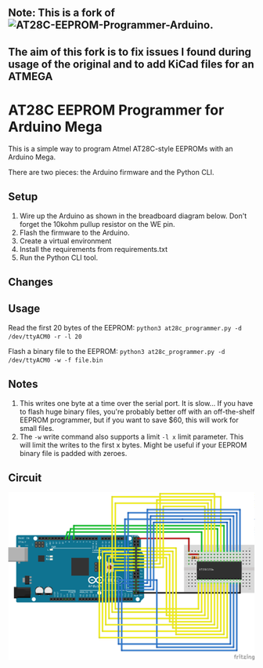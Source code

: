 ## Note: This is a fork of ![AT28C-EEPROM-Programmer-Arduino](https://github.com/crmaykish/AT28C-EEPROM-Programmer-Arduino).
## The aim of this fork is to fix issues I found during usage of the original and to add KiCad files for an ATMEGA 

# AT28C EEPROM Programmer for Arduino Mega

This is a simple way to program Atmel AT28C-style EEPROMs with an Arduino Mega.

There are two pieces: the Arduino firmware and the Python CLI.

## Setup

1) Wire up the Arduino as shown in the breadboard diagram below. Don't forget the 10kohm pullup resistor on the WE pin.
2) Flash the firmware to the Arduino.
3) Create a virtual environment
4) Install the requirements from requirements.txt
5) Run the Python CLI tool.

## Changes



## Usage

Read the first 20 bytes of the EEPROM:
`python3 at28c_programmer.py -d /dev/ttyACM0 -r -l 20`

Flash a binary file to the EEPROM:
`python3 at28c_programmer.py -d /dev/ttyACM0 -w -f file.bin`

## Notes

1. This writes one byte at a time over the serial port. It is slow... If you have to flash huge binary files, you're probably better off with an off-the-shelf EEPROM programmer, but if you want to save $60, this will work for small files.
2. The `-w` write command also supports a limit `-l x` limit parameter. This will limit the writes to the first x bytes. Might be useful if your EEPROM binary file is padded with zeroes.

## Circuit

![Breadboard Diagram](at28c_programmer_bb.png)


